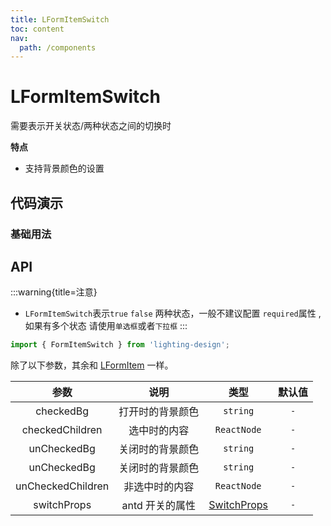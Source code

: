 ```yaml
---
title: LFormItemSwitch
toc: content
nav:
  path: /components
---
```


# LFormItemSwitch

需要表示开关状态/两种状态之间的切换时

**特点**

- 支持背景颜色的设置

## 代码演示

### 基础用法

<code src='./demos/Demo1.tsx'></code>

## API

:::warning{title=注意}

- `LFormItemSwitch`表示`true` `false` 两种状态，一般不建议配置 `required`属性 , 如果有多个状态 请使用`单选框`或者`下拉框`
  :::

```ts
import { FormItemSwitch } from 'lighting-design';
```

除了以下参数，其余和 [LFormItem](/components/form-item#api) 一样。

|       参数        |       说明       |                            类型                             | 默认值 |
| :---------------: | :--------------: | :---------------------------------------------------------: | :----: |
|     checkedBg     | 打开时的背景颜色 |                          `string`                           |  `-`   |
|  checkedChildren  |   选中时的内容   |                         `ReactNode`                         |  `-`   |
|    unCheckedBg    | 关闭时的背景颜色 |                          `string`                           |  `-`   |
|    unCheckedBg    | 关闭时的背景颜色 |                          `string`                           |  `-`   |
| unCheckedChildren |  非选中时的内容  |                         `ReactNode`                         |  `-`   |
|    switchProps    | antd 开关的属性  | [SwitchProps](https://ant.design/components/switch-cn/#api) |  `-`   |
